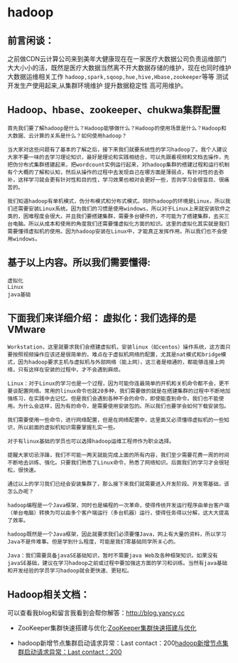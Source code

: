 # hadoop

## 前言闲谈：

之前做CDN云计算公司来到美年大健康现在在一家医疗大数据公司负责运维部门大大小小的活，既然是医疗大数据当然离不开大数据存储的维护，现在也同时维护大数据运维相关工作 `hadoop,spark,sqoop,hue,hive,Hbase,zookeeper`等等 测试开发生产使用起来,从集群环境维护 提升数据稳定性 高可用维护。



## Hadoop、hbase、zookeeper、chukwa集群配置

```
首先我们要了解hadoop是什么？Hadoop能够做什么？Hadoop的使用场景是什么？Hadoop和大数据、云计算的关系是什么？如何使用hadoop？

当大家对这些问题有了基本的了解之后，接下来我们就要系统性的学习hadoop了。我个人建议大家不要一味的去学习理论知识，最好是理论和实践相结合，可以先跟着视频和文档去操作，先把伪分布式集群搭建起来，把wordcount实例运行起来，对hadoop集群的搭建过程和运行机制有个大概的了解和认知，然后从操作的过程中去发现自己在哪方面是薄弱点，有针对性的去弥补，这样学习就会更有针对性和目的性，学习效果也相对会更好一些，否则学习会很盲目、很痛苦的。

我们知道hadoop有单机模式，伪分布模式和分布式模式。同时hadoop的环境是Linux，所以我们还需要安装Linux系统。因为我们的习惯是使用windows，所以对于Linux上来就安装软件之类的，困难程度会很大。并且我们要搭建集群，需要多台硬件的，不可能为了搭建集群，去买三台电脑。所以从成本和使用的角度我们还需要懂虚拟化方面的知识。这里的虚拟化其实就是我们需要懂得虚拟机的使用。因为hadoop安装在Linux中，才能真正发挥作用。所以我们也不会使用windows。

```
## 基于以上内容。所以我们需要懂得:

```
虚拟化
Linux
java基础
```

## 下面我们来详细介绍： 虚拟化：我们选择的是VMware
```
Workstation，这里就要求我们会搭建虚拟机，安装linux（如centos）操作系统，这方面只要按照视频操作应该还是很简单的，难点在于虚拟机网络的配置，尤其是nat模式和bridge模式，因为hadoop要求主机与虚拟机与外部网络（能上网），这三者是相通的，都能够连接上网络，只有这样在安装的过程中，才不会遇到麻烦。

Linux：对于Linux的学习也是一个过程，因为可能你连最简单的开机和关机命令都不会，更不要谈配置网络。常用的linux命令也就20多种，我们需要做的就是在搭建集群的过程中不断地加强练习，在实践中去记忆。但是我们会遇到各种不会的命令，即使能查到命令，我们也不能使用。为什么会这样，因为有的命令，是需要使用安装包的。所以我们也要学会如何下载安装包。

我们需要使用一些命令，进行网络配置，但是在网络配置中，这里面又必须懂得虚拟机的一些知识，所以前面的虚拟机知识需要掌握扎实一些。

对于有linux基础的学员也可以选择hadoop运维工程师作为职业选择。

提醒大家切忌浮躁，我们不可能一两天就能完成上面的所有内容，我们至少需要花费一周的时间不断地去训练、强化。只要我们熟悉了Linux命令，熟悉了网络知识。后面我们的学习才会很轻松，很快速。

通过以上的学习我们已经会安装集群了，那么接下来我们就需要进入开发阶段。开发零基础，该怎么办呢？

hadoop编程是一个Java框架，同时也是编程的一次革命，使得传统开发运行程序由单台客户端（单台电脑）转换为可以由多个客户端运行（多台机器）运行，使得任务得以分解，这大大提高了效率。

hadoop既然是一个Java框架，因此就要求我们必须要懂Java，网上有大量的资料，所以学习Java不是件难事。但是学到什么程度，可能是我们零基础同学所关心的。

Java：我们需要具备javaSE基础知识，暂时不需要java Web及各种框架知识。如果没有javaSE基础，建议在学习hadoop之前或过程中要加强这方面的学习和训练。当然有java基础和开发经验的学员学习hadoop就会更快速、更轻松。
```

## Hadoop相关文档：
可以查看我blog和留言我看到会帮你解答：http://blog.yancy.cc

* ZooKeeper集群快速搭建与优化:[ZooKeeper集群快速搭建与优化](http://blog.yancy.cc)

* hadoop新增节点集群启动请求异常：Last contact：200[hadoop新增节点集群启动请求异常：Last contact：200](http://blog.yancy.cc)


